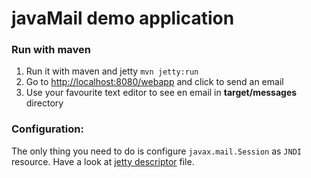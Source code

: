 javaMail demo application
=========================

### Run with maven
1. Run it with maven and jetty `mvn jetty:run`
1. Go to [http://localhost:8080/webapp](http://localhost:8080/webapp) and click to send an email
1. Use your favourite text editor to see en email in **target/messages** directory

### Configuration:
The only thing you need to do is configure `javax.mail.Session` as `JNDI` resource.
Have a look at [jetty descriptor](./jetty/env.xml) file.

